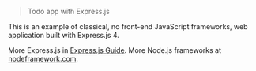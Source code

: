 > Todo app with Express.js

This is an example of classical, no front-end JavaScript frameworks,
web application built with Express.js 4.

More Express.js in [Express.js Guide](http://expressjsguide.com).
More Node.js frameworks at [nodeframework.com](http://nodeframework.com).